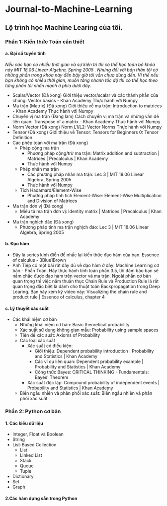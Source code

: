 # Journal-to-Machine-Learning
## Lộ trình học Machine Learing của tôi. 
### Phần 1: Kiến thức Toán cần thiết
#### a. Đại số tuyến tính
*Nếu các bạn có nhiều thời gian và sự kiên trì thì có thể học toàn bộ khóa này MIT 18.06 Linear Algebra, Spring 2005 . Nhưng đối với bản thân tôi có những phần trong khóa này đến bây giờ tôi vẫn chưa dùng đến. Vì thế nếu bạn không có nhiều thời gian,
muốn tăng nhanh tốc độ thì có thể học theo từng phần tôi nhấn mạnh ở phía dưới đây.*
- Scalar/Vector (Đã xong)
    Giới thiệu vector/scalar và các thành phần của chúng: Vector basics - Khan Academy
    Thực hành với Numpy
- Ma trận (Matrix) (Đã xong)
    Giới thiệu về ma trận: Introduction to matrices - Khan Academy
    Thực hành với Numpy
- Chuyển vị ma trận (Đang làm)
    Cách chuyển vị ma trận và những vấn đề liên quan: Transpose of a matrix - Khan Academy
    Thực hành với Numpy
- Norm Vector (Đã xong)
    Norm L1/L2: Vector Norms
    Thực hành với Numpy
- Tensor (Đã xong)
    Giới thiệu về Tensor: Tensors for Beginners 0: Tensor Definition
- Các phép toán với ma trận (Đã xong)
    - Phép cộng ma trận
        - Phương pháp cộng/trừ ma trận: Matrix addition and subtraction | Matrices | Precalculus | Khan Academy
        - Thực hành với Numpy
    - Phép nhân ma trận
        - Các phương pháp nhân ma trận: Lec 3 | MIT 18.06 Linear Algebra, Spring 2005
        - Thực hành với Numpy
    - Tích Hadamard/Element-Wise
        - Phương pháp tính tích Element-Wise: Element-Wise Multiplication and Division of Matrices
- Ma trận đơn vị (Đã xong)
    - Miêu tả ma trận đơn vị: Identity matrix | Matrices | Precalculus | Khan Academy
- Ma trận nghịch đảo (Đã xong)
    - Phương pháp tính ma trận nghịch đảo: Lec 3 | MIT 18.06 Linear Algebra, Spring 2005

#### b. Đạo hàm
- Đây là series kinh điển để nhắc lại kiến thức đạo hàm của bạn. Essence of calculus - 3Blue1Brown
- Anh Tiệp có một bài rất đầy đủ về đạo hàm ở đây: Machine Learning cơ bản - Phần Toán. Hãy thực hành tính toán phần 3.5, tôi đảm bảo bạn sẽ nắm chắc được đạo hàm trên vector và ma trận.
Ngoài phần cơ bản quan trọng thì việc nắm thuần thục Chain Rule và Production Rule là rất quan trọng đặc biệt là dành cho thuật toán Backpropagation trong Deep Learing. Bạn hãy xem kỹ video này: Visualizing the chain rule and product rule | Essence of calculus, chapter 4
#### c. Lý thuyết xác suất
- Các khái niệm cơ bản
    - Những khái niệm cơ bản: Basic theoretical probability
    - Xác suất sử dụng không gian mẫu: Probability using sample spaces
    - Tiên đề xác suất: Axioms of Probability
    - Các loại xác suất
        - Xác suất có điều kiện:
            - Giới thiệu: Dependent probability introduction | Probability and Statistics | Khan Academy
            - Các ví dụ liên quan: Dependent probability example | Probability and Statistics | Khan Academy
            - Công thức Bayes: CRITICAL THINKING - Fundamentals: Bayes' Theorem
        - Xác suất độc lập: Compound probability of independent events | Probability and Statistics | Khan Academy
    - Biến ngẫu nhiên và phân phối xác suất: Biến ngẫu nhiên và phân phối xác suất

### Phần 2: Python cơ bản
#### 1. Các kiểu dữ liệu 
  - Integer, Float và Boolean
  - String
  - List-Based Collection
     - List
     - Linked List
     - Stack
     - Queue
     - Tuple
  - Dictionary
  - Set
  - Graph
#### 2.Các hàm dựng sẵn trong Python
